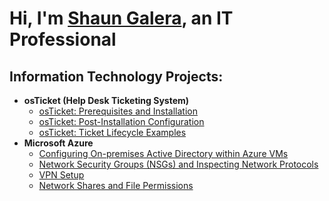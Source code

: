 <h1>Hi, I'm <a href="https://linkedin.com/in/shaungalera">Shaun Galera</a>, an IT Professional</h1>

<h2>Information Technology Projects:</h2>

- <b>osTicket (Help Desk Ticketing System)</b>
  - [osTicket: Prerequisites and Installation](https://github.com/shaungalera/osticket-prereqs)
  - [osTicket: Post-Installation Configuration](https://github.com/shaungalera/post-install-config)
  - [osTicket: Ticket Lifecycle Examples](https://github.com/shaungalera/ticket-lifecycle)
- <b>Microsoft Azure</b>
  - [Configuring On-premises Active Directory within Azure VMs](https://github.com/shaungalera/configure-ad)
  - [Network Security Groups (NSGs) and Inspecting Network Protocols](https://github.com/shaungalera/azure-network-protocols)
  - [VPN Setup](https://github.com/shaungalera/vpn-setup)
  - [Network Shares and File Permissions](https://github.com/shaungalera/network-file-share)



